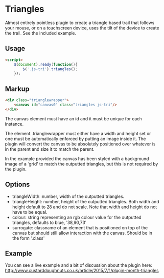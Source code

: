 Triangles
=========

Almost entirely pointless plugin to create a triangle based trail that follows your mouse, or on a touchscreen device, uses the tilt of the device to create the trail. See the included example.

Usage
-----

```html
<script>
    $(document).ready(function(){
        $('.js-tri').triangles();
    });
```

Markup
------

```html
<div class="trianglewrapper">
    <canvas id="canvas0" class="triangles js-tri"/>
</div>
```

The canvas element must have an id and it must be unique for each instance.

The element .trianglewrapper must either have a width and height set or one must be automatically enforced by putting an image inside it. The plugin will convert the canvas to be absolutely positioned over whatever is in the parent and size it to match the parent.

In the example provided the canvas has been styled with a background image of a 'grid' to match the outputted triangles, but this is not required by the plugin.

Options
-------

- triangleWidth: number, width of the outputted triangles.
- triangleHeight: number, height of the outputted triangles. Both width and height default to 28 and do not scale. Note that width and height do not have to be equal.
- colour: string representing an rgb colour value for the outputted triangles, defaults to blue, '38,60,73'
- surrogate: classname of an element that is positioned on top of the canvas but should still allow interaction with the canvas. Should be in the form '.class'

Example
-------

You can see a live example and a bit of discussion about the plugin here: http://www.custarddoughnuts.co.uk/article/2015/7/1/plugin-month-triangles

